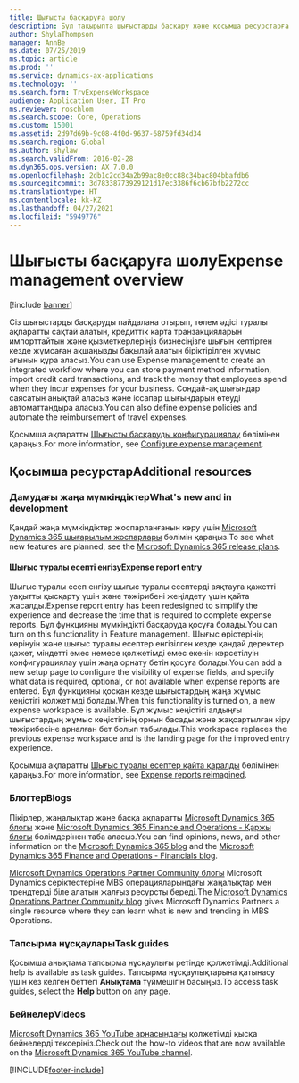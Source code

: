 ```yaml
---
title: Шығысты басқаруға шолу
description: Бұл тақырыпта шығыстарды басқару және қосымша ресурстарға сілтемелер туралы жалпы ақпарат берілген. Сіз шығыстарды басқаруды пайдалана отырып, төлем әдісі туралы ақпаратты сақтай алатын, кредиттік карта транзакцияларын импорттайтын және қызметкерлеріңіз бизнесіңізге шығын келтірген кезде жұмсаған ақшаңызды бақылай алатын біріктірілген жұмыс ағынын құра аласыз.
author: ShylaThompson
manager: AnnBe
ms.date: 07/25/2019
ms.topic: article
ms.prod: ''
ms.service: dynamics-ax-applications
ms.technology: ''
ms.search.form: TrvExpenseWorkspace
audience: Application User, IT Pro
ms.reviewer: roschlom
ms.search.scope: Core, Operations
ms.custom: 15001
ms.assetid: 2d97d69b-9c08-4f0d-9637-68759fd34d34
ms.search.region: Global
ms.author: shylaw
ms.search.validFrom: 2016-02-28
ms.dyn365.ops.version: AX 7.0.0
ms.openlocfilehash: 2db1c2cd34a2b99ac8e0cc88c34bac804bbafdb6
ms.sourcegitcommit: 3d78338773929121d17ec3386f6cb67bfb2272cc
ms.translationtype: HT
ms.contentlocale: kk-KZ
ms.lasthandoff: 04/27/2021
ms.locfileid: "5949776"
---
```

# <a name="expense-management-overview"></a><span data-ttu-id="d848d-104">Шығысты басқаруға шолу</span><span class="sxs-lookup"><span data-stu-id="d848d-104">Expense management overview</span></span>

[!include [banner](../includes/banner.md)]

<span data-ttu-id="d848d-105">Сіз шығыстарды басқаруды пайдалана отырып, төлем әдісі туралы ақпаратты сақтай алатын, кредиттік карта транзакцияларын импорттайтын және қызметкерлеріңіз бизнесіңізге шығын келтірген кезде жұмсаған ақшаңызды бақылай алатын біріктірілген жұмыс ағынын құра аласыз.</span><span class="sxs-lookup"><span data-stu-id="d848d-105">You can use Expense management to create an integrated workflow where you can store payment method information, import credit card transactions, and track the money that employees spend when they incur expenses for your business.</span></span> <span data-ttu-id="d848d-106">Сондай-ақ шығындар саясатын анықтай аласыз және іссапар шығындарын өтеуді автоматтандыра аласыз.</span><span class="sxs-lookup"><span data-stu-id="d848d-106">You can also define expense policies and automate the reimbursement of travel expenses.</span></span>

<span data-ttu-id="d848d-107">Қосымша ақпаратты [Шығысты басқаруды конфигурациялау](plan-expense-management.md) бөлімінен қараңыз.</span><span class="sxs-lookup"><span data-stu-id="d848d-107">For more information, see [Configure expense management](plan-expense-management.md).</span></span>

## <a name="additional-resources"></a><span data-ttu-id="d848d-108">Қосымша ресурстар</span><span class="sxs-lookup"><span data-stu-id="d848d-108">Additional resources</span></span>

### <a name="whats-new-and-in-development"></a><span data-ttu-id="d848d-109">Дамудағы жаңа мүмкіндіктер</span><span class="sxs-lookup"><span data-stu-id="d848d-109">What's new and in development</span></span>

<span data-ttu-id="d848d-110">Қандай жаңа мүмкіндіктер жоспарланғанын көру үшін [Microsoft Dynamics 365 шығарылым жоспарлары](/dynamics365/release-plans/) бөлімін қараңыз.</span><span class="sxs-lookup"><span data-stu-id="d848d-110">To see what new features are planned, see the [Microsoft Dynamics 365 release plans](/dynamics365/release-plans/).</span></span>

#### <a name="expense-report-entry"></a><span data-ttu-id="d848d-111">Шығыс туралы есепті енгізу</span><span class="sxs-lookup"><span data-stu-id="d848d-111">Expense report entry</span></span>

<span data-ttu-id="d848d-112">Шығыс туралы есеп енгізу шығыс туралы есептерді аяқтауға қажетті уақытты қысқарту үшін және тәжірибені жеңілдету үшін қайта жасалды.</span><span class="sxs-lookup"><span data-stu-id="d848d-112">Expense report entry has been redesigned to simplify the experience and decrease the time that is required to complete expense reports.</span></span> <span data-ttu-id="d848d-113">Бұл функцияны мүмкіндікті басқаруда қосуға болады.</span><span class="sxs-lookup"><span data-stu-id="d848d-113">You can turn on this functionality in Feature management.</span></span> <span data-ttu-id="d848d-114">Шығыс өрістерінің көрінуін және шығыс туралы есептер енгізілген кезде қандай деректер қажет, міндетті емес немесе қолжетімді емес екенін көрсетілуін конфигурациялау үшін жаңа орнату бетін қосуға болады.</span><span class="sxs-lookup"><span data-stu-id="d848d-114">You can add a new setup page to configure the visibility of expense fields, and specify what data is required, optional, or not available when expense reports are entered.</span></span> <span data-ttu-id="d848d-115">Бұл функцияны қосқан кезде шығыстардың жаңа жұмыс кеңістігі қолжетімді болады.</span><span class="sxs-lookup"><span data-stu-id="d848d-115">When this functionality is turned on, a new expense workspace is available.</span></span> <span data-ttu-id="d848d-116">Бұл жұмыс кеңістігі алдыңғы шығыстардың жұмыс кеңістігінің орнын басады және жақсартылған кіру тәжірибесіне арналған бет болып табылады.</span><span class="sxs-lookup"><span data-stu-id="d848d-116">This workspace replaces the previous expense workspace and is the landing page for the improved entry experience.</span></span>

<span data-ttu-id="d848d-117">Қосымша ақпаратты [Шығыс туралы есептер қайта қаралды](ExpenseWorkspaceNew.md) бөлімінен қараңыз.</span><span class="sxs-lookup"><span data-stu-id="d848d-117">For more information, see [Expense reports reimagined](ExpenseWorkspaceNew.md).</span></span>

### <a name="blogs"></a><span data-ttu-id="d848d-118">Блогтер</span><span class="sxs-lookup"><span data-stu-id="d848d-118">Blogs</span></span>

<span data-ttu-id="d848d-119">Пікірлер, жаңалықтар және басқа ақпаратты [Microsoft Dynamics 365 блогы](https://community.dynamics.com/b/msftdynamicsblog?c=Enterprise) және [Microsoft Dynamics 365 Finance and Operations - Қаржы блогы](https://community.dynamics.com/365/financeandoperations/b/financials) бөлімдерінен таба аласыз.</span><span class="sxs-lookup"><span data-stu-id="d848d-119">You can find opinions, news, and other information on the [Microsoft Dynamics 365 blog](https://community.dynamics.com/b/msftdynamicsblog?c=Enterprise) and the [Microsoft Dynamics 365 Finance and Operations - Financials blog](https://community.dynamics.com/365/financeandoperations/b/financials).</span></span>

<span data-ttu-id="d848d-120">[Microsoft Dynamics Operations Partner Community блогы](https://community.dynamics.com/partner/b/operationspartnercommunityblog) Microsoft Dynamics серіктестеріне MBS операцияларындағы жаңалықтар мен трендтерді біле алатын жалғыз ресурсты береді.</span><span class="sxs-lookup"><span data-stu-id="d848d-120">The [Microsoft Dynamics Operations Partner Community blog](https://community.dynamics.com/partner/b/operationspartnercommunityblog) gives Microsoft Dynamics Partners a single resource where they can learn what is new and trending in MBS Operations.</span></span>

### <a name="task-guides"></a><span data-ttu-id="d848d-121">Тапсырма нұсқаулары</span><span class="sxs-lookup"><span data-stu-id="d848d-121">Task guides</span></span>

<span data-ttu-id="d848d-122">Қосымша анықтама тапсырма нұсқаулығы ретінде қолжетімді.</span><span class="sxs-lookup"><span data-stu-id="d848d-122">Additional help is available as task guides.</span></span> <span data-ttu-id="d848d-123">Тапсырма нұсқаулықтарына қатынасу үшін кез келген беттегі **Анықтама** түймешігін басыңыз.</span><span class="sxs-lookup"><span data-stu-id="d848d-123">To access task guides, select the **Help** button on any page.</span></span>

### <a name="videos"></a><span data-ttu-id="d848d-124">Бейнелер</span><span class="sxs-lookup"><span data-stu-id="d848d-124">Videos</span></span>

<span data-ttu-id="d848d-125">[Microsoft Dynamics 365 YouTube арнасындағы](https://www.youtube.com/channel/UCJGCg4rB3QSs8y_1FquelBQ) қолжетімді қысқа бейнелерді тексеріңіз.</span><span class="sxs-lookup"><span data-stu-id="d848d-125">Check out the how-to videos that are now available on the [Microsoft Dynamics 365 YouTube channel](https://www.youtube.com/channel/UCJGCg4rB3QSs8y_1FquelBQ).</span></span>


[!INCLUDE[footer-include](../includes/footer-banner.md)]